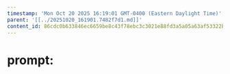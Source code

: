 ```yaml
---
timestamp: 'Mon Oct 20 2025 16:19:01 GMT-0400 (Eastern Daylight Time)'
parent: '[[../20251020_161901.7482f7d1.md]]'
content_id: 86cdc0b633846ec6659be8c43f78ebc3c3021e88fd3a5a05a63af53322b59a94
---
```


# prompt:
